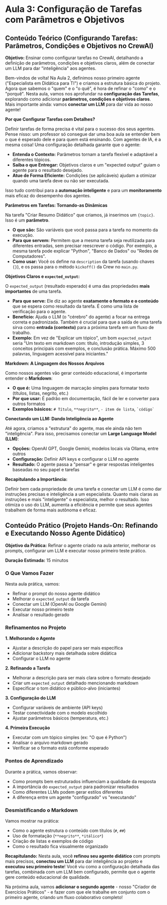 # Aula 3: Configuração de Tarefas com Parâmetros e Objetivos

## Conteúdo Teórico (Configurando Tarefas: Parâmetros, Condições e Objetivos no CrewAI)

**Objetivo:** Ensinar como configurar tarefas no CrewAI, detalhando a definição de parâmetros, condições e objetivos claros, além de conectar um LLM para dar "inteligência" aos agentes.

Bem-vindos de volta! Na Aula 2, definimos nosso primeiro agente ("Especialista em Didática para TI") e criamos a estrutura básica do projeto. Agora que sabemos o "quem" e o "o quê", é hora de refinar o "como" e o "porquê". Nesta aula, vamos nos aprofundar na **configuração das Tarefas**, explorando como adicionar **parâmetros, condições e objetivos claros**. Mais importante ainda: vamos **conectar um LLM** para dar vida ao nosso agente!

**Por que Configurar Tarefas com Detalhes?**

Definir tarefas de forma precisa é vital para o sucesso dos seus agentes. Pense nisso: um professor só consegue dar uma boa aula se entender bem o que é esperado dele e para quem está ensinando. Com agentes de IA, é a mesma coisa! Uma configuração detalhada garante que o agente:

*   **Entenda o Contexto:** Parâmetros tornam a tarefa flexível e adaptável a diferentes tópicos.
*   **Saiba o que Entregar:** Objetivos claros e um "expected output" guiam o agente para o resultado desejado.
*   **Atue de Forma Eficiente:** Condições (se aplicáveis) ajudam a otimizar quando uma tarefa deve ou não ser executada.

Isso tudo contribui para a **automação inteligente** e para um **monitoramento** mais eficaz do desempenho dos agentes.

**Parâmetros em Tarefas: Tornando-as Dinâmicas**

Na tarefa "Criar Resumo Didático" que criamos, já inserimos um `{topic}`. Isso é um **parâmetro**.

*   **O que são:** São variáveis que você passa para a tarefa no momento da execução.
*   **Para que servem:** Permitem que a mesma tarefa seja reutilizada para diferentes entradas, sem precisar reescrever o código. Por exemplo, a mesma tarefa pode explicar "Python", "Banco de Dados" ou "Redes de Computadores".
*   **Como usar:** Você os define na `description` da tarefa (usando chaves `{}`), e os passa para o método `kickoff()` da Crew no `main.py`.

**Objetivos Claros e `expected_output`:**

O `expected_output` (resultado esperado) é uma das propriedades **mais importantes** de uma tarefa.

*   **Para que serve:** Ele diz ao agente **exatamente o formato e o conteúdo** que se espera como resultado da tarefa. É como uma lista de verificação para o agente.
*   **Benefício:** Ajuda o LLM (o "cérebro" do agente) a focar na entrega correta e padronizada. Também é crucial para que a saída de uma tarefa sirva como **entrada (contexto)** para a próxima tarefa em um fluxo de trabalho.
*   **Exemplo:** Em vez de "Explicar um tópico", um bom `expected_output` seria "Um texto em markdown com: título, introdução simples, 3 conceitos principais com exemplos, e conclusão prática. Máximo 500 palavras, linguagem acessível para iniciantes."

**Markdown: A Linguagem dos Nossos Arquivos**

Como nossos agentes vão gerar conteúdo educacional, é importante entender o **Markdown**:

*   **O que é:** Uma linguagem de marcação simples para formatar texto (títulos, listas, negrito, etc.)
*   **Por que usar:** É padrão em documentação, fácil de ler e converter para outros formatos
*   **Exemplos básicos:** `# Título`, `**negrito**`, `- item de lista`, `` `código` ``

**Conectando um LLM: Dando Inteligência ao Agente**

Até agora, criamos a "estrutura" do agente, mas ele ainda não tem "inteligência". Para isso, precisamos conectar um **Large Language Model (LLM)**:

*   **Opções:** OpenAI GPT, Google Gemini, modelos locais via Ollama, entre outros
*   **Configuração:** Definir API keys e configurar o LLM no agente
*   **Resultado:** O agente passa a "pensar" e gerar respostas inteligentes baseadas no seu papel e tarefas

**Recapitulando a Importância:**

Definir bem cada propriedade de uma tarefa e conectar um LLM é como dar instruções precisas e inteligência a um especialista. Quanto mais claras as instruções e mais "inteligente" o especialista, melhor o resultado. Isso otimiza o uso do LLM, aumenta a eficiência e permite que seus agentes trabalhem de forma mais autônoma e eficaz.

## Conteúdo Prático (Projeto Hands-On: Refinando e Executando Nosso Agente Didático)

**Objetivo da Prática:** Refinar o agente criado na aula anterior, melhorar os prompts, configurar um LLM e executar nosso primeiro teste prático.

**Duração Estimada:** 15 minutos

### O Que Vamos Fazer

Nesta aula prática, vamos:
- Refinar o prompt do nosso agente didático
- Melhorar o `expected_output` da tarefa
- Conectar um LLM (OpenAI ou Google Gemini)
- Executar nosso primeiro teste
- Analisar o resultado gerado

### Refinamentos no Projeto

**1. Melhorando o Agente**
- Ajustar a descrição do papel para ser mais específica
- Adicionar backstory mais detalhada sobre didática
- Configurar o LLM no agente

**2. Refinando a Tarefa**
- Melhorar a descrição para ser mais clara sobre o formato desejado
- Criar um `expected_output` detalhado mencionando markdown
- Especificar o tom didático e público-alvo (iniciantes)

**3. Configuração do LLM**
- Configurar variáveis de ambiente (API keys)
- Testar conectividade com o modelo escolhido
- Ajustar parâmetros básicos (temperatura, etc.)

**4. Primeira Execução**
- Executar com um tópico simples (ex: "O que é Python")
- Analisar o arquivo markdown gerado
- Verificar se o formato está conforme esperado

### Pontos de Aprendizado

Durante a prática, vamos observar:
- Como prompts bem estruturados influenciam a qualidade da resposta
- A importância do `expected_output` para padronizar resultados
- Como diferentes LLMs podem gerar estilos diferentes
- A diferença entre um agente "configurado" vs "executando"

### Desmistificando o Markdown

Vamos mostrar na prática:
- Como o agente estrutura o conteúdo com títulos (`#`, `##`)
- Uso de formatação (`**negrito**`, `*itálico*`)
- Criação de listas e exemplos de código
- Como o resultado fica visualmente organizado

**Recapitulando:** Nesta aula, você **refinou seu agente didático** com prompts mais precisos, **conectou um LLM** para dar inteligência ao projeto e **executou seu primeiro teste**! Você viu como a configuração detalhada das tarefas, combinada com um LLM bem configurado, permite que o agente gere conteúdo educacional de qualidade.

Na próxima aula, vamos **adicionar o segundo agente** - nosso "Criador de Exercícios Práticos" - e fazer com que ele trabalhe em conjunto com o primeiro agente, criando um fluxo colaborativo completo!
